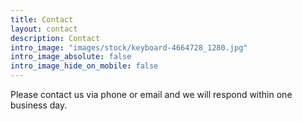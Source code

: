 ```yaml
---
title: Contact
layout: contact
description: Contact
intro_image: "images/stock/keyboard-4664728_1280.jpg"
intro_image_absolute: false
intro_image_hide_on_mobile: false
---
```


Please contact us via phone or email and we will respond within one business day.